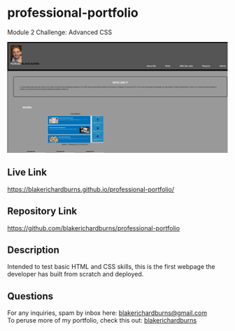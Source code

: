 # professional-portfolio
Module 2 Challenge: Advanced CSS

![Alt text](./assets/screenshot.JPG "Screenshot")

## Live Link
https://blakerichardburns.github.io/professional-portfolio/

## Repository Link
https://github.com/blakerichardburns/professional-portfolio

## Description
Intended to test basic HTML and CSS skills, this is the first webpage the developer has built from scratch and deployed.

## Questions
For any inquiries, spam by inbox here: blakerichardburns@gmail.com <br>
To peruse more of my portfolio, check this out: [blakerichardburns](https://github.com/blakerichardburns)